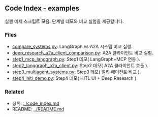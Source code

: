 ## Code Index - examples

실행 예제 스크립트 모음. 단계별 데모와 비교 실험을 제공합니다.

### Files

- [compare_systems.py](compare_systems.py): LangGraph vs A2A 시스템 비교 실행.
- [deep_research_a2a_client_comparison.py](deep_research_a2a_client_comparison.py): A2A 클라이언트 비교 실험.
- [step1_mcp_langgraph.py](step1_mcp_langgraph.py): Step1 데모( LangGraph+MCP 연동 ).
- [step2_langgraph_a2a_client.py](step2_langgraph_a2a_client.py): Step2 데모( A2A 클라이언트 호출 ).
- [step3_multiagent_systems.py](step3_multiagent_systems.py): Step3 데모( 멀티 에이전트 비교 ).
- [step4_hitl_demo.py](step4_hitl_demo.py): Step4 데모( HITL UI + Deep Research ).

### Related

- 상위: [../code_index.md](../code_index.md)
- README: [../README.md](../README.md)


